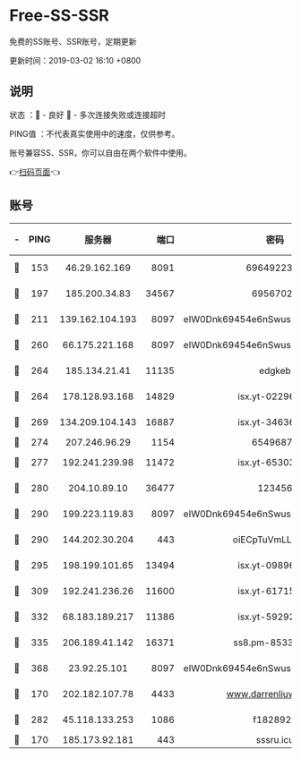 # Free-SS-SSR

免费的SS账号、SSR账号，定期更新

更新时间：2019-03-02 16:10 +0800

## 说明

状态     ：🙂 - 良好 🙁 - 多次连接失败或连接超时

PING值   ：不代表真实使用中的速度，仅供参考。

账号兼容SS、SSR，你可以自由在两个软件中使用。

👉[扫码页面](https://liesauer.github.io/free-ss-ssr.github.io/)👈

## 账号

|-|PING|服务器|端口|密码|加密方式|区域|
|:----:|:----:|:-----:|-----:|:----:|:----:|:----:|
|🙂|153|46.29.162.169|8091|6964922356|aes-256-cfb|RU|
|🙂|197|185.200.34.83|34567|69567020|aes-256-cfb|US|
|🙂|211|139.162.104.193|8097|eIW0Dnk69454e6nSwuspv9DmS201tQ0D|aes-256-cfb|JP|
|🙂|260|66.175.221.168|8097|eIW0Dnk69454e6nSwuspv9DmS201tQ0D|aes-256-cfb|US|
|🙂|264|185.134.21.41|11135|edgkeb|aes-256-cfb|GB|
|🙂|264|178.128.93.168|14829|isx.yt-02296578|aes-256-cfb|SG|
|🙂|269|134.209.104.143|16887|isx.yt-34636284|aes-256-cfb|SG|
|🙂|274|207.246.96.29|1154|65496879|chacha20|US|
|🙂|277|192.241.239.98|11472|isx.yt-65303536|aes-256-cfb|US|
|🙂|280|204.10.89.10|36477|123456|aes-256-cfb|US|
|🙂|290|199.223.119.83|8097|eIW0Dnk69454e6nSwuspv9DmS201tQ0D|aes-256-cfb|US|
|🙂|290|144.202.30.204|443|oiECpTuVmLLxk4Ts|aes-256-cfb|US|
|🙂|295|198.199.101.65|13494|isx.yt-09896411|aes-256-cfb|US|
|🙂|309|192.241.236.26|11600|isx.yt-61715029|aes-256-cfb|US|
|🙂|332|68.183.189.217|11386|isx.yt-59292721|aes-256-cfb|SG|
|🙂|335|206.189.41.142|16371|ss8.pm-85330521|aes-256-cfb|SG|
|🙂|368|23.92.25.101|8097|eIW0Dnk69454e6nSwuspv9DmS201tQ0D|aes-256-cfb|US|
|🙂|170|202.182.107.78|4433|www.darrenliuwei.com|aes-256-cfb|JP|
|🙂|282|45.118.133.253|1086|f1828920|aes-256-cfb|SG|
|🙁|170|185.173.92.181|443|sssru.icu|rc4-md5|RU|
